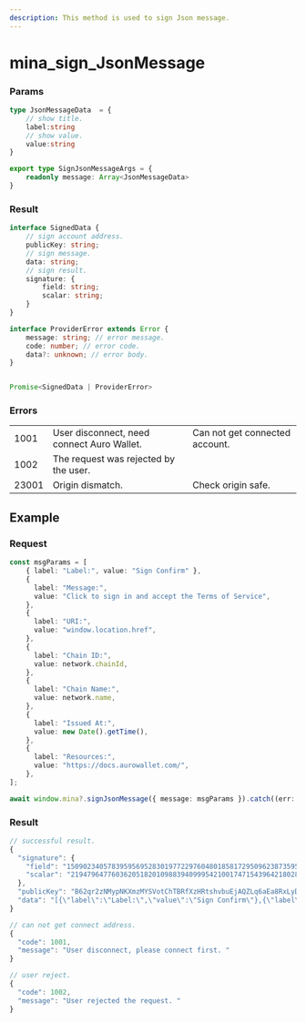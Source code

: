 ```yaml
---
description: This method is used to sign Json message.
---
```


# mina\_sign\_JsonMessage

### Params

```typescript
type JsonMessageData  = {
    // show title.
    label:string
    // show value.
    value:string
}

export type SignJsonMessageArgs = {
    readonly message: Array<JsonMessageData>
}
```

### Result

```typescript
interface SignedData {
    // sign account address.
    publicKey: string;
    // sign message.
    data: string;
    // sign result.
    signature: {
        field: string;
        scalar: string;
    }
}

interface ProviderError extends Error {
    message: string; // error message.
    code: number; // error code.
    data?: unknown; // error body.
}


Promise<SignedData | ProviderError> 
```

### Errors

|       |                                            |                                |
| ----- | ------------------------------------------ | ------------------------------ |
| 1001  | User disconnect, need connect Auro Wallet. | Can not get connected account. |
| 1002  | The request was rejected by the user.      |                                |
| 23001 | Origin dismatch.                           | Check origin safe.             |

## Example

### Request

```typescript
const msgParams = [
    { label: "Label:", value: "Sign Confirm" },
    {
      label: "Message:",
      value: "Click to sign in and accept the Terms of Service",
    },
    {
      label: "URI:",
      value: "window.location.href",
    },
    {
      label: "Chain ID:",
      value: network.chainId,
    },
    {
      label: "Chain Name:",
      value: network.name,
    },
    {
      label: "Issued At:",
      value: new Date().getTime(),
    },
    {
      label: "Resources:",
      value: "https://docs.aurowallet.com/",
    },
];

await window.mina?.signJsonMessage({ message: msgParams }).catch((err: any) => err);
```

### Result

```typescript
// successful result.
{
  "signature": {
    "field": "15090234057839595695283019772297604801858172950962387359567660702180735659373",
    "scalar": "21947964776036205182010988394099954210017471543964218028225956286142062520626"
  },
  "publicKey": "B62qr2zNMypNKXmzMYSVotChTBRfXzHRtshvbuEjAQZLq6aEa8RxLyD",
  "data": "[{\"label\":\"Label:\",\"value\":\"Sign Confirm\"},{\"label\":\"Message:\",\"value\":\"Click to sign in and accept the Terms of Service\"},{\"label\":\"URI:\",\"value\":\"window.location.href\"},{\"label\":\"Chain ID:\",\"value\":\"mainnet\"},{\"label\":\"Chain Name:\",\"value\":\"testchain\"},{\"label\":\"Issued At:\",\"value\":1699295213633},{\"label\":\"Resources:\",\"value\":\"https://docs.aurowallet.com/\"}]"
}

// can not get connect address.
{
  "code": 1001,
  "message": "User disconnect, please connect first. "
}

// user reject.
{
  "code": 1002,
  "message": "User rejected the request. "
}
```
